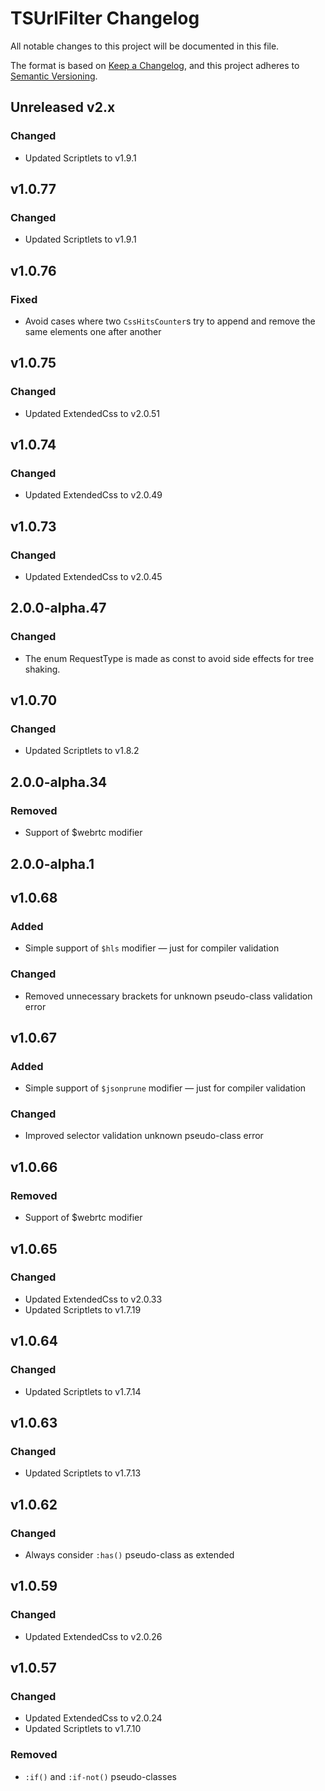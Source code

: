 # TSUrlFilter Changelog
All notable changes to this project will be documented in this file.

The format is based on [Keep a Changelog](https://keepachangelog.com/en/1.0.0/),
and this project adheres to [Semantic Versioning](https://semver.org/spec/v2.0.0.html).


## Unreleased v2.x

### Changed

- Updated Scriptlets to v1.9.1


## v1.0.77

### Changed

- Updated Scriptlets to v1.9.1


## v1.0.76

### Fixed

- Avoid cases where two `CssHitsCounter`s try to append and remove the same elements one after another


## v1.0.75

### Changed

- Updated ExtendedCss to v2.0.51


## v1.0.74

### Changed

- Updated ExtendedCss to v2.0.49


## v1.0.73

### Changed

- Updated ExtendedCss to v2.0.45


## 2.0.0-alpha.47

### Changed

- The enum RequestType is made as const to avoid side effects for tree shaking.


## v1.0.70

### Changed

- Updated Scriptlets to v1.8.2


## 2.0.0-alpha.34

### Removed

- Support of $webrtc modifier


## 2.0.0-alpha.1



## v1.0.68

### Added

- Simple support of `$hls` modifier — just for compiler validation

### Changed

- Removed unnecessary brackets for unknown pseudo-class validation error


## v1.0.67

### Added

- Simple support of `$jsonprune` modifier — just for compiler validation

### Changed

- Improved selector validation unknown pseudo-class error


## v1.0.66

### Removed

- Support of $webrtc modifier


## v1.0.65

### Changed

- Updated ExtendedCss to v2.0.33
- Updated Scriptlets to v1.7.19


## v1.0.64

### Changed

- Updated Scriptlets to v1.7.14


## v1.0.63

### Changed

- Updated Scriptlets to v1.7.13


## v1.0.62

### Changed

- Always consider `:has()` pseudo-class as extended


## v1.0.59

### Changed

- Updated ExtendedCss to v2.0.26


## v1.0.57

### Changed

- Updated ExtendedCss to v2.0.24
- Updated Scriptlets to v1.7.10

### Removed

- `:if()` and `:if-not()` pseudo-classes
